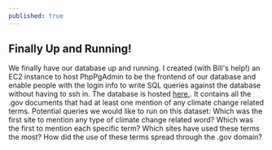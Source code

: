 ```yaml
---
published: true
---
```


## Finally Up and Running!

We finally have our database up and running. I created (with Bill's help!) an EC2 instance to host PhpPgAdmin to be the frontend of our database and enable people with the login info to write SQL queries against the database without having to ssh in. The database is hosted [here.](http://ec2-54-191-15-66.us-west-2.compute.amazonaws.com/phppgadmin/). It contains all the .gov documents that had at least one mention of any climate change related terms.
Potential queries we would like to run on this dataset: Which was the first site to mention any type of climate change related word? Which was the first to mention each specific term? Which sites have used these terms the most? How did the use of these terms spread through the .gov domain?
